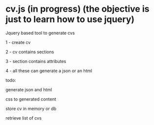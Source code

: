 cv.js (in progress) (the objective is just to learn how to use jquery)
=====

Jquery based tool to generate cvs

1 -  create cv

2 - cv contains sections

3 - section contains attributes

4 - all these can generate a json or an html


todo:

generate json and html

css to generated content

store cv in memory or db

retrieve list of cvs


